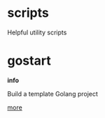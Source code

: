 scripts
=======

Helpful utility scripts

gostart
=======
**info**

Build a template Golang project

[more](gostart.md)

